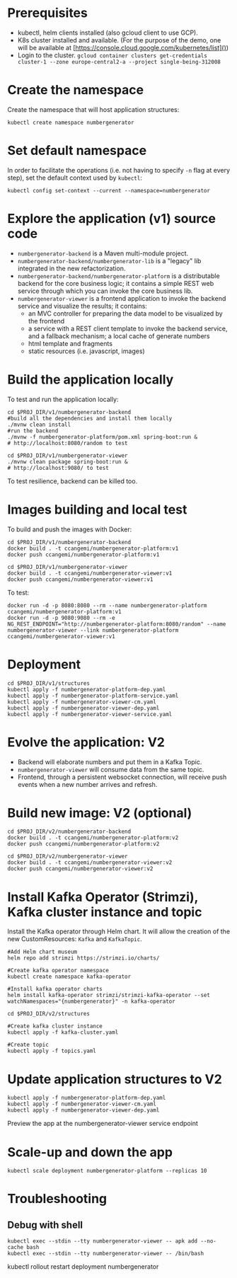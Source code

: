 # Prerequisites
- kubectl, helm clients installed (also gcloud client to use GCP).
- K8s cluster installed and available.
  (For the purpose of the demo, one will be available at [https://console.cloud.google.com/kubernetes/list]())
- Login to the cluster.
  ```gcloud container clusters get-credentials cluster-1 --zone europe-central2-a --project single-being-312008```

# Create the namespace
Create the namespace that will host application structures:
```
kubectl create namespace numbergenerator
```

# Set default namespace
In order to facilitate the operations (i.e. not having to specify `-n` flag at every step), set the default context used by `kubectl`:
```
kubectl config set-context --current --namespace=numbergenerator
```

# Explore the application (v1) source code
- `numbergenerator-backend` is a Maven multi-module project.
- `numbergenerator-backend/numbergenerator-lib` is a "legacy" lib integrated in the new refactorization.
- `numbergenerator-backend/numbergenerator-platform` is a distributable backend for the core business logic;
  it contains a simple REST web service through which you can invoke the core business lib.
- `numbergenerator-viewer` is a frontend application to invoke the backend service and visualize the results;
  it contains:
  - an MVC controller for preparing the data model to be visualized by the frontend
  - a service with a REST client template to invoke the backend service, and a fallback mechanism; a local cache of generate numbers
  - html template and fragments
  - static resources (i.e. javascript, images)

# Build the application locally
To test and run the application locally:
```
cd $PROJ_DIR/v1/numbergenerator-backend
#build all the dependencies and install them locally
./mvnw clean install 
#run the backend
./mvnw -f numbergenerator-platform/pom.xml spring-boot:run & 
# http://localhost:8080/random to test

cd $PROJ_DIR/v1/numbergenerator-viewer
./mvnw clean package spring-boot:run &
# http://localhost:9080/ to test
```

To test resilience, backend can be killed too.

# Images building and local test
To build and push the images with Docker:
```
cd $PROJ_DIR/v1/numbergenerator-backend
docker build . -t ccangemi/numbergenerator-platform:v1
docker push ccangemi/numbergenerator-platform:v1

cd $PROJ_DIR/v1/numbergenerator-viewer
docker build . -t ccangemi/numbergenerator-viewer:v1
docker push ccangemi/numbergenerator-viewer:v1
```

To test:
```
docker run -d -p 8080:8080 --rm --name numbergenerator-platform ccangemi/numbergenerator-platform:v1
docker run -d -p 9080:9080 --rm -e NG_REST_ENDPOINT="http://numbergenerator-platform:8080/random" --name numbergenerator-viewer --link numbergenerator-platform ccangemi/numbergenerator-viewer:v1
```

# Deployment
```
cd $PROJ_DIR/v1/structures
kubectl apply -f numbergenerator-platform-dep.yaml
kubectl apply -f numbergenerator-platform-service.yaml
kubectl apply -f numbergenerator-viewer-cm.yaml
kubectl apply -f numbergenerator-viewer-dep.yaml
kubectl apply -f numbergenerator-viewer-service.yaml

```

# Evolve the application: V2

- Backend will elaborate numbers and put them in a Kafka Topic.
- `numbergenerator-viewer` will consume data from the same topic.
- Frontend, through a persistent websocket connection, will receive push events when a new number arrives and refresh.

# Build new image: V2 (optional)
```
cd $PROJ_DIR/v2/numbergenerator-backend
docker build . -t ccangemi/numbergenerator-platform:v2
docker push ccangemi/numbergenerator-platform:v2

cd $PROJ_DIR/v2/numbergenerator-viewer
docker build . -t ccangemi/numbergenerator-viewer:v2
docker push ccangemi/numbergenerator-viewer:v2
```

# Install Kafka Operator (Strimzi), Kafka cluster instance and topic
Install the Kafka operator through Helm chart.
It will allow the creation of the new CustomResources: `Kafka` and `KafkaTopic`.

```
#Add Helm chart museum
helm repo add strimzi https://strimzi.io/charts/

#Create kafka operator namespace
kubectl create namespace kafka-operator

#Install kafka operator charts
helm install kafka-operator strimzi/strimzi-kafka-operator --set watchNamespaces="{numbergenerator}" -n kafka-operator

cd $PROJ_DIR/v2/structures

#Create kafka cluster instance
kubectl apply -f kafka-cluster.yaml

#Create topic
kubectl apply -f topics.yaml
```

# Update application structures to V2
```
kubectl apply -f numbergenerator-platform-dep.yaml
kubectl apply -f numbergenerator-viewer-cm.yaml
kubectl apply -f numbergenerator-viewer-dep.yaml
```

Preview the app at the numbergenerator-viewer service endpoint

# Scale-up and down the app
```
kubectl scale deployment numbergenerator-platform --replicas 10
```

# Troubleshooting
## Debug with shell
```
kubectl exec --stdin --tty numbergenerator-viewer -- apk add --no-cache bash
kubectl exec --stdin --tty numbergenerator-viewer -- /bin/bash
```

kubectl rollout restart deployment numbergenerator